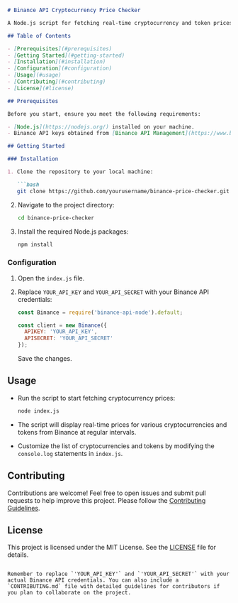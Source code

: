```markdown
# Binance API Cryptocurrency Price Checker

A Node.js script for fetching real-time cryptocurrency and token prices from the Binance API. Stay updated with the latest market data effortlessly.

## Table of Contents

- [Prerequisites](#prerequisites)
- [Getting Started](#getting-started)
- [Installation](#installation)
- [Configuration](#configuration)
- [Usage](#usage)
- [Contributing](#contributing)
- [License](#license)

## Prerequisites

Before you start, ensure you meet the following requirements:

- [Node.js](https://nodejs.org/) installed on your machine.
- Binance API keys obtained from [Binance API Management](https://www.binance.com/en/my/settings/api-management).

## Getting Started

### Installation

1. Clone the repository to your local machine:

   ```bash
   git clone https://github.com/yourusername/binance-price-checker.git
   ```

2. Navigate to the project directory:

   ```bash
   cd binance-price-checker
   ```

3. Install the required Node.js packages:

   ```bash
   npm install
   ```

### Configuration

1. Open the `index.js` file.

2. Replace `YOUR_API_KEY` and `YOUR_API_SECRET` with your Binance API credentials:

   ```javascript
   const Binance = require('binance-api-node').default;

   const client = new Binance({
     APIKEY: 'YOUR_API_KEY',
     APISECRET: 'YOUR_API_SECRET'
   });
   ```

   Save the changes.

## Usage

- Run the script to start fetching cryptocurrency prices:

   ```bash
   node index.js
   ```

- The script will display real-time prices for various cryptocurrencies and tokens from Binance at regular intervals.

- Customize the list of cryptocurrencies and tokens by modifying the `console.log` statements in `index.js`.

## Contributing

Contributions are welcome! Feel free to open issues and submit pull requests to help improve this project. Please follow the [Contributing Guidelines](CONTRIBUTING.md).

## License

This project is licensed under the MIT License. See the [LICENSE](LICENSE) file for details.
```

Remember to replace `'YOUR_API_KEY'` and `'YOUR_API_SECRET'` with your actual Binance API credentials. You can also include a `CONTRIBUTING.md` file with detailed guidelines for contributors if you plan to collaborate on the project.
